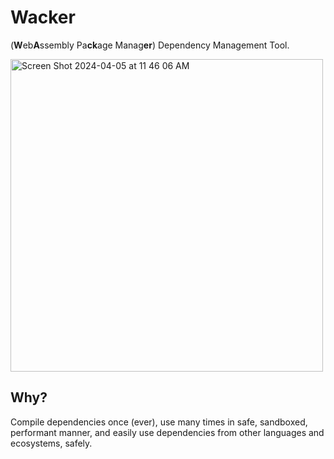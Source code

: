 # Wacker 
(**W**eb**A**ssembly Pa**ck**age Manag**er**) Dependency Management Tool. 

<img width="500" alt="Screen Shot 2024-04-05 at 11 46 06 AM" src="https://github.com/dphilla/wacker/assets/20820229/e68b078b-0fe0-47ad-ba63-670c5db0480d">

## Why? 
Compile dependencies once (ever), use many times in safe, sandboxed, performant manner, and easily use dependencies from other languages and ecosystems, safely. 

